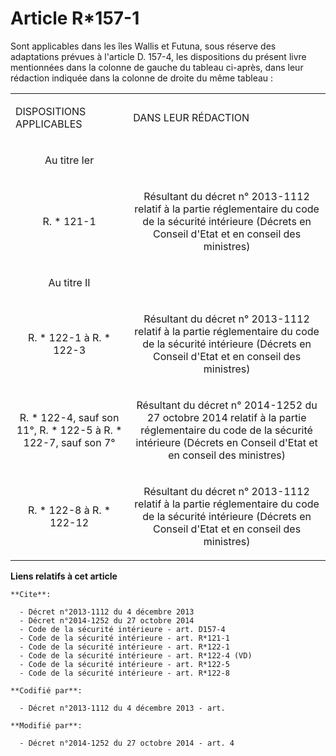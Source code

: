# Article R*157-1

Sont applicables dans les îles Wallis et Futuna, sous réserve des adaptations prévues à l'article D. 157-4, les dispositions
du présent livre mentionnées dans la colonne de gauche du tableau ci-après, dans leur rédaction indiquée dans la colonne de
droite du même tableau : 
  <table>
    <tbody>
      <tr>
        <td>

DISPOSITIONS APPLICABLES 

</td>
        <td>

DANS LEUR RÉDACTION 

</td>
      </tr>
      <tr>
        <td align="center">

Au titre Ier 

</td>
        <td align="center">
      </td></tr>
      <tr>
        <td align="center">

R. * 121-1 

</td>
        <td align="center">

Résultant du décret n° 2013-1112 relatif à la partie réglementaire du code de la sécurité intérieure (Décrets en Conseil
d'Etat et en conseil des ministres) 

</td>
      </tr>
      <tr>
        <td align="center">

Au titre II 

</td>
        <td align="center">
      </td></tr>
      <tr>
        <td align="center">

R. * 122-1 à R. * 122-3 

</td>
        <td align="center">

Résultant du décret n° 2013-1112 relatif à la partie réglementaire du code de la sécurité intérieure (Décrets en Conseil
d'Etat et en conseil des ministres) 

</td>
      </tr>
      <tr>
        <td align="center">
R. * 122-4, sauf son 11°, R. * 122-5 à R. * 122-7, sauf son 7° 

</td>
        <td align="center">

Résultant du décret n° 2014-1252 du 27 octobre 2014 relatif à la partie réglementaire du code de la sécurité intérieure
(Décrets en Conseil d'Etat et en conseil des ministres) 

</td>
      </tr>
      <tr>
        <td align="center">

R. * 122-8 à R. * 122-12 

</td>
        <td align="center">

Résultant du décret n° 2013-1112 relatif à la partie réglementaire du code de la sécurité intérieure (Décrets en Conseil
d'Etat et en conseil des ministres)</td>
      </tr>
    </tbody>
  </table>

**Liens relatifs à cet article**

	**Cite**:

	  - Décret n°2013-1112 du 4 décembre 2013
	  - Décret n°2014-1252 du 27 octobre 2014
	  - Code de la sécurité intérieure - art. D157-4
	  - Code de la sécurité intérieure - art. R*121-1
	  - Code de la sécurité intérieure - art. R*122-1
	  - Code de la sécurité intérieure - art. R*122-4 (VD)
	  - Code de la sécurité intérieure - art. R*122-5
	  - Code de la sécurité intérieure - art. R*122-8

	**Codifié par**:

	  - Décret n°2013-1112 du 4 décembre 2013 - art.

	**Modifié par**:

	  - Décret n°2014-1252 du 27 octobre 2014 - art. 4
